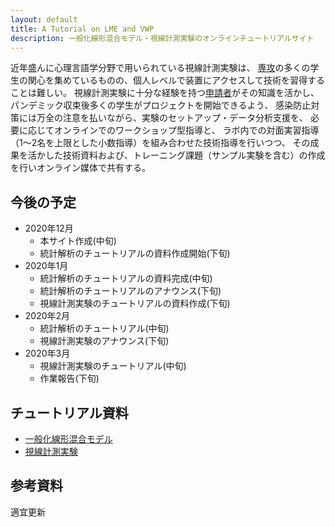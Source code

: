 ```yaml
---
layout: default
title: A Tutorial on LME and VWP
description: 一般化線形混合モデル・視線計測実験のオンラインチュートリアルサイト
---
```


近年盛んに⼼理⾔語学分野で⽤いられている視線計測実験は、
[専攻](http://gamp.c.u-tokyo.ac.jp/)の多くの学⽣の関⼼を集めているものの、個⼈レベルで装置にアクセスして技術を習得することは難しい。
視線計測実験に⼗分な経験を持つ[申請者](https://github.com/kishiyamat)がその知識を活かし、
パンデミック収束後多くの学⽣がプロジェクトを開始できるよう、
感染防⽌対策には万全の注意を払いながら、実験のセットアップ・データ分析⽀援を、
必要に応じてオンラインでのワークショップ型指導と、
ラボ内での対⾯実習指導（1〜2名を上限とした⼩数指導）を組み合わせた技術指導を⾏いつつ、
その成果を活かした技術資料および、トレーニング課題（サンプル実験を含む）の作成を⾏いオンライン媒体で共有する。

## 今後の予定

* 2020年12月
  * 本サイト作成(中旬)
  * 統計解析のチュートリアルの資料作成開始(下旬)
* 2020年1月
  * 統計解析のチュートリアルの資料完成(中旬)
  * 統計解析のチュートリアルのアナウンス(下旬)
  * 視線計測実験のチュートリアルの資料作成(下旬)
* 2020年2月
  * 統計解析のチュートリアル(中旬)
  * 視線計測実験のアナウンス(下旬)
* 2020年3月
  * 視線計測実験のチュートリアル(中旬)
  * 作業報告(下旬)

## チュートリアル資料

* [一般化線形混合モデル](./lme.html)
* [視線計測実験](./vwp.html)

## 参考資料

適宜更新

<!---
### Misc.

Your Pages site will use the layout and styles from the Jekyll theme you have selected in your [repository settings](https://github.com/kishiyamat/tutorial-lme-vwp/settings). The name of this theme is saved in the Jekyll `_config.yml` configuration file.

### Support or Contact

Having trouble with Pages? Check out our [documentation](https://docs.github.com/categories/github-pages-basics/) or [contact support](https://github.com/contact) and we’ll help you sort it out.
-->
